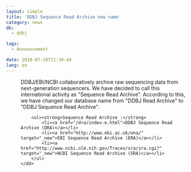 ```yaml
---
layout: simple
title: 'DDBJ Sequence Read Archive new name'
category: news
db:
  - ddbj

tags:
  - Announcement

date: 2010-07-16T11:39:44
lang: en
---
```


<dl>
    <dd>DDBJ/EBI/NCBI collaboratively archive raw sequencing data from next-generation sequencers. We have decided to call this international activity as "Sequence Read Archive". According to this, we have changed our database name from "DDBJ Read Archive" to "DDBJ Sequence Read Archive".

        <ul><strong>Sequence Read Archive :</strong>
            <li><a href="/dra/index-e.html">DDBJ Sequence Read Archive (DRA)</a></li>
            <li><a href="http://www.ebi.ac.uk/ena/" target="_new">EBI Sequence Read Archive (ERA)</a></li>
            <li><a href="http://www.ncbi.nlm.nih.gov/Traces/sra/sra.cgi?" target="_new">NCBI Sequence Read Archive (SRA)</a></li>
        </ul>
    </dd>
</dl> 
<!-- ########## end one news -->
<!-- ########## start one news -->
